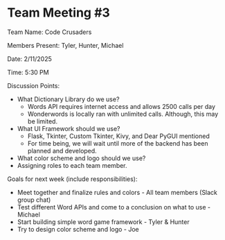 # Team Meeting #3

Team Name: Code Crusaders

Members Present: Tyler, Hunter, Michael

Date: 2/11/2025

Time: 5:30 PM

Discussion Points:

*  What Dictionary Library do we use?
    * Words API requires internet access and allows 2500 calls per day
    * Wonderwords is locally ran with unlimited calls. Although, this may be limited.
*  What UI Framework should we use?
    * Flask, Tkinter, Custom Tkinter, Kivy, and Dear PyGUI mentioned
    * For time being, we will wait until more of the backend has been planned and developed.
*  What color scheme and logo should we use?
*  Assigning roles to each team member.

Goals for next week (include responsibilities):

* Meet together and finalize rules and colors - All team members (Slack group chat)
* Test different Word APIs and come to a conclusion on what to use - Michael 
* Start building simple word game framework - Tyler & Hunter
* Try to design color scheme and logo - Joe

